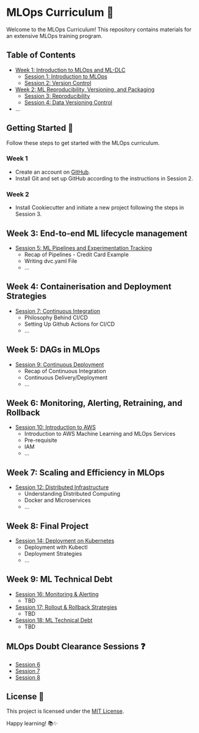 # MLOps Curriculum 🚀

Welcome to the MLOps Curriculum! This repository contains materials for an extensive MLOps training program.

## Table of Contents
- [Week 1: Introduction to MLOps and ML-DLC](#week-1-introduction-to-mlops-and-ml-dlc)
  - [Session 1: Introduction to MLOps](#session-1-introduction-to-mlops)
  - [Session 2: Version Control](#session-2-version-control)
- [Week 2: ML Reproducibility, Versioning, and Packaging](#week-2-ml-reproducibility-versioning-and-packaging)
  - [Session 3: Reproducibility](#session-3-reproducibility)
  - [Session 4: Data Versioning Control](#session-4-data-versioning-control)
- ...

## Getting Started 🚀
Follow these steps to get started with the MLOps curriculum.

### Week 1
- Create an account on [GitHub](https://github.com/).
- Install Git and set up GitHub according to the instructions in Session 2.

### Week 2
- Install Cookiecutter and initiate a new project following the steps in Session 3.

## Week 3: End-to-end ML lifecycle management
- [Session 5: ML Pipelines and Experimentation Tracking](#session-5-ml-pipelines-and-experimentation-tracking)
  - Recap of Pipelines - Credit Card Example
  - Writing dvc.yaml File
  - ...

## Week 4: Containerisation and Deployment Strategies
- [Session 7: Continuous Integration](#session-7-continuous-integration)
  - Philosophy Behind CI/CD
  - Setting Up Github Actions for CI/CD
  - ...

## Week 5: DAGs in MLOps
- [Session 9: Continuous Deployment](#session-9-continuous-deployment)
  - Recap of Continuous Integration
  - Continuous Delivery/Deployment
  - ...

## Week 6: Monitoring, Alerting, Retraining, and Rollback
- [Session 10: Introduction to AWS](#session-10-introduction-to-aws)
  - Introduction to AWS Machine Learning and MLOps Services
  - Pre-requisite
  - IAM
  - ...

## Week 7: Scaling and Efficiency in MLOps
- [Session 12: Distributed Infrastructure](#session-12-distributed-infrastructure)
  - Understanding Distributed Computing
  - Docker and Microservices
  - ...

## Week 8: Final Project
- [Session 14: Deployment on Kubernetes](#session-14-deployment-on-kubernetes)
  - Deployment with Kubectl
  - Deployment Strategies
  - ...

## Week 9: ML Technical Debt
- [Session 16: Monitoring & Alerting](#session-16-monitoring--alerting)
  - TBD
- [Session 17: Rollout & Rollback Strategies](#session-17-rollout--rollback-strategies)
  - TBD
- [Session 18: ML Technical Debt](#session-18-ml-technical-debt)
  - TBD

## MLOps Doubt Clearance Sessions ❓
- [Session 6](#mlops-doubt-clearance-session-6)
- [Session 7](#mlops-doubt-clearance-session-7)
- [Session 8](#mlops-doubt-clearance-session-8)

## License 📄
This project is licensed under the [MIT License](LICENSE).

Happy learning! 📚✨
